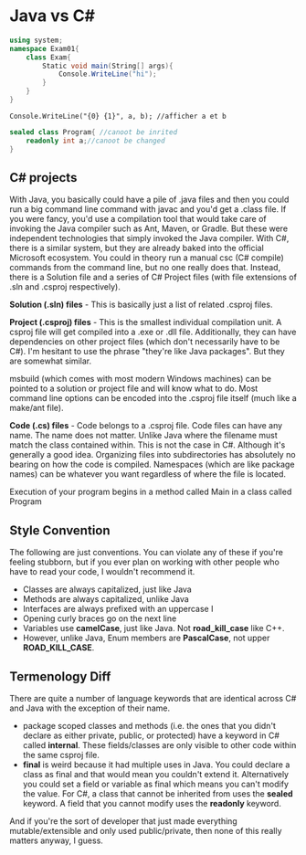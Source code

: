 # Java vs C#

```c#
using system;
namespace Exam01{
    class Exam{
        Static void main(String[] args){
            Console.WriteLine("hi");
        }
    }
}
```

```
Console.WriteLine("{0} {1}", a, b); //afficher a et b 
```

```c#
sealed class Program{ //canoot be inrited
    readonly int a;//canoot be changed
}
```

## C# projects

With Java, you basically could have a pile of .java files and then you could run a big command line command with javac and you'd get a .class file. If you were fancy, you'd use a compilation tool that would take care of invoking the Java compiler such as Ant, Maven, or Gradle. But these were independent technologies that simply invoked the Java compiler. With C#, there is a similar system, but they are already baked into the official Microsoft ecosystem. You could in theory run a manual csc (C# compile) commands from the command line, but no one really does that. Instead, there is a Solution file and a series of C# Project files (with file extensions of .sln and .csproj respectively).

**Solution (.sln) files** - This is basically just a list of related .csproj files.

**Project (.csproj) files** - This is the smallest individual compilation unit. A csproj file will get compiled into a .exe or .dll file. Additionally, they can have dependencies on other project files (which don't necessarily have to be C#). I'm hesitant to use the phrase "they're like Java packages". But they are somewhat similar.

msbuild (which comes with most modern Windows machines) can be pointed to a solution or project file and will know what to do. Most command line options can be encoded into the .csproj file itself (much like a make/ant file).

**Code (.cs) files** - Code belongs to a .csproj file. Code files can have any name. The name does not matter. Unlike Java where the filename must match the class contained within. This is not the case in C#. Although it's generally a good idea. Organizing files into subdirectories has absolutely no bearing on how the code is compiled. Namespaces (which are like package names) can be whatever you want regardless of where the file is located.

Execution of your program begins in a method called Main in a class called Program

## Style Convention

The following are just conventions. You can violate any of these if you're feeling stubborn, but if you ever plan on working with other people who have to read your code, I wouldn't recommend it.

- Classes are always capitalized, just like Java
- Methods are always capitalized, unlike Java
- Interfaces are always prefixed with an uppercase I
- Opening curly braces go on the next line
- Variables use **camelCase**, just like Java. Not **road_kill_case** like C++.
- However, unlike Java, Enum members are **PascalCase**, not upper **ROAD_KILL_CASE**.

## Termenology Diff

There are quite a number of language keywords that are identical across C# and Java with the exception of their name.

- package scoped classes and methods (i.e. the ones that you didn't declare as either private, public, or protected) have a keyword in C# called **internal**. These fields/classes are only visible to other code within the same csproj file.
- **final** is weird because it had multiple uses in Java. You could declare a class as final and that would mean you couldn't extend it. Alternatively you could set a field or variable as final which means you can't modify the value. For C#, a class that cannot be inherited from uses the **sealed** keyword. A field that you cannot modify uses the **readonly** keyword.

And if you're the sort of developer that just made everything mutable/extensible and only used public/private, then none of this really matters anyway, I guess.